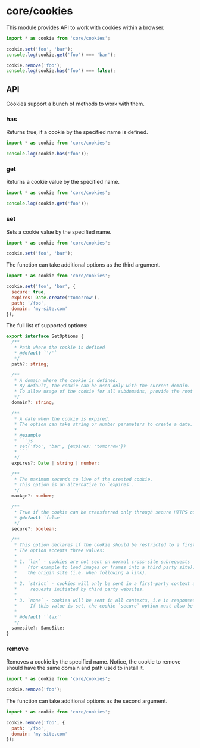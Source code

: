 # core/cookies

This module provides API to work with cookies within a browser.

```js
import * as cookie from 'core/cookies';

cookie.set('foo', 'bar');
console.log(cookie.get('foo') === 'bar');

cookie.remove('foo');
console.log(cookie.has('foo') === false);
```

## API

Cookies support a bunch of methods to work with them.

### has

Returns true, if a cookie by the specified name is defined.

```js
import * as cookie from 'core/cookies';

console.log(cookie.has('foo'));
```

### get

Returns a cookie value by the specified name.

```js
import * as cookie from 'core/cookies';

console.log(cookie.get('foo'));
```

### set

Sets a cookie value by the specified name.

```js
import * as cookie from 'core/cookies';

cookie.set('foo', 'bar');
```

The function can take additional options as the third argument.

```js
import * as cookie from 'core/cookies';

cookie.set('foo', 'bar', {
  secure: true,
  expires: Date.create('tomorrow'),
  path: '/foo',
  domain: 'my-site.com'
});
```

The full list of supported options:

````typescript
export interface SetOptions {
  /**
   * Path where the cookie is defined
   * @default `'/'`
   */
  path?: string;

  /**
   * A domain where the cookie is defined.
   * By default, the cookie can be used only with the current domain.
   * To allow usage of the cookie for all subdomains, provide the root domain to this option.
   */
  domain?: string;

  /**
   * A date when the cookie is expired.
   * The option can take string or number parameters to create a date.
   *
   * @example
   * ```js
   * set('foo', 'bar', {expires: 'tomorrow'})
   * ```
   */
  expires?: Date | string | number;

  /**
   * The maximum seconds to live of the created cookie.
   * This option is an alternative to `expires`.
   */
  maxAge?: number;

  /**
   * True if the cookie can be transferred only through secure HTTPS connections
   * @default `false`
   */
  secure?: boolean;

  /**
   * This option declares if the cookie should be restricted to a first-party or same-site context.
   * The option accepts three values:
   *
   * 1. `lax` - cookies are not sent on normal cross-site subrequests
   *    (for example to load images or frames into a third party site), but are sent when a user is navigating to
   *    the origin site (i.e. when following a link).
   *
   * 2. `strict` - cookies will only be sent in a first-party context and not be sent along with
   *     requests initiated by third party websites.
   *
   * 3. `none` - cookies will be sent in all contexts, i.e in responses to both first-party and cross-origin requests.
   *     If this value is set, the cookie `secure` option must also be set (or the cookie will be blocked).
   *
   * @default '`lax`'
   */
  samesite?: SameSite;
}
````

### remove

Removes a cookie by the specified name.
Notice, the cookie to remove should have the same domain and path used to install it.

```js
import * as cookie from 'core/cookies';

cookie.remove('foo');
```

The function can take additional options as the second argument.

```js
import * as cookie from 'core/cookies';

cookie.remove('foo', {
  path: '/foo',
  domain: 'my-site.com'
});
```

